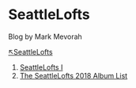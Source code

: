 # SeattleLofts
Blog by Mark Mevorah

[↖SeattleLofts](/)
1. [SeattleLofts I](/SeattleLofts1)
1. [The SeattleLofts 2018 Album List](/The2018SeattleLoftsAlbumsofTheYearList)

<a href="https://www.instagram.com/markmevorah/"><i class="fa fa-instagram" style="font-size:36px"></i></a>
